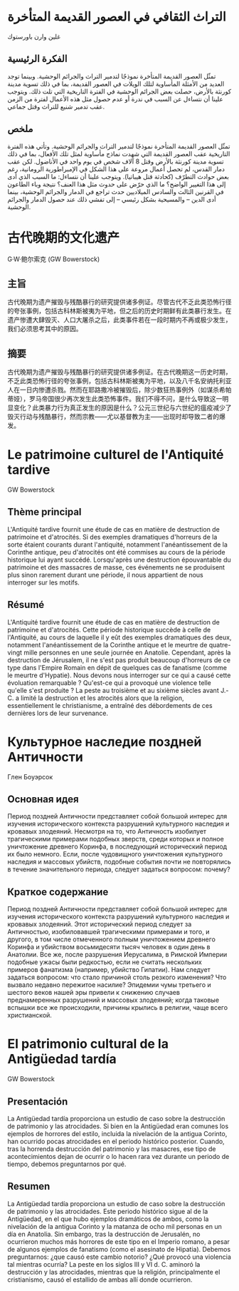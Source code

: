 # التراث الثقافي في العصور القديمة المتأخرة

غلين وارن باورستوك

## الفكرة الرئيسية

تمثّل العصور القديمة المتأخرة نموذجًا لتدمير التراث والجرائم الوحشية. وبينما توجد العديد من الأمثلة المأساوية لتلك الويلات في العصور القديمة، بما في ذلك تسوية مدينة كورنثة بالأرض، حصلت بعض الجرائم الوحشية في الفترة التاريخية التي تلت ذلك. ويتوجب علينا أن نتساءل عن السبب في ندرة أو عدم حصول مثل هذه الأعمال لفترة من الزمن عقب تدمير شنيع للتراث وقتل جماعي.

## ملخص

تمثّل العصور القديمة المتأخرة نموذجًا لتدمير التراث والجرائم الوحشية. وتأتي هذه الفترة التاريخية عقب العصور القديمة التي شهدت نماذج مأساوية لمثل تلك الأفعال، بما في ذلك تسوية مدينة كورنثة بالأرض وقتل 8 آلاف شخص في يوم واحد في الأناضول. لكن عقب دمار القدس، لم تحصل أعمال مروعة على هذا الشكل في الإمبراطورية الرومانية، رغم بعض حوادث التطرّف (كحادثة قتل هيباتيا). ويتوجب علينا أن نتساءل: ما السبب الذي أدى إلى هذا التغيير الواضح؟ ما الذي حرّض على حدوث مثل هذا العنف؟ نتيجة وباء الطاعون في القرنين الثالث والسادس الميلاديين حدث تراجع في الدمار والجرائم الوحشية، بينما أدى الدين – والمسيحية بشكل رئيسي – إلى تفشي ذلك عند حصول الدمار والجرائم الوحشية.


# 古代晚期的文化遗产

G·W·鲍尔索克 (GW Bowerstock)

## 主旨

古代晚期为遗产摧毁与残酷暴行的研究提供诸多例证。尽管古代不乏此类恐怖行径的夸张事例，包括古科林斯被夷为平地，但之后的历史时期鲜有此类暴行发生。在遗产惨遭大肆毁灭、人口大屠杀之后，此类事件若在一段时期内不再或极少发生，我们必须思考其中的原因。

## 摘要

古代晚期为遗产摧毁与残酷暴行的研究提供诸多例证。在古代晚期这一历史时期，不乏此类恐怖行径的夸张事例，包括古科林斯被夷为平地，以及八千名安纳托利亚人在一日内惨遭杀戮。然而在耶路撒冷被摧毁后，除少数狂热事例外（如谋杀希帕蒂娅），罗马帝国很少再次发生此类恐怖事件。我们不得不问，是什么导致这一明显变化？此类暴力行为真正发生的原因是什么？公元三世纪与六世纪的瘟疫减少了毁灭行动与残酷暴行，然而宗教——尤以基督教为主——出现时却导致二者的爆发。

# Le patrimoine culturel de l'Antiquité tardive

GW Bowerstock

## Thème principal

L'Antiquité tardive fournit une étude de cas en matière de destruction de patrimoine et d'atrocités. Si des exemples dramatiques d'horreurs de la sorte étaient courants durant l'antiquité, notamment l'anéantissement de la Corinthe antique, peu d'atrocités ont été commises au cours de la période historique lui ayant succédé. Lorsqu'après une destruction épouvantable du patrimoine et des massacres de masse, ces événements ne se produisent plus sinon rarement durant une période, il nous appartient de nous interroger sur les motifs.

## Résumé

L'Antiquité tardive fournit une étude de cas en matière de destruction de patrimoine et d'atrocités. Cette période historique succède à celle de l'Antiquité, au cours de laquelle il y eût des exemples dramatiques des deux, notamment l'anéantissement de la Corinthe antique et le meurtre de quatre-vingt mille personnes en une seule journée en Anatolie. Cependant, après la destruction de Jérusalem, il ne s'est pas produit beaucoup d'horreurs de ce type dans l'Empire Romain en dépit de quelques cas de fanatisme (comme le meurtre d'Hypatie). Nous devons nous interroger sur ce qui a causé cette évoluation remarquable ? Qu'est-ce qui a provoqué une violence telle qu'elle s'est produite ? La peste au troisième et au sixième siècles avant J.-C. a limité la destruction et les atrocités alors que la religion, essentiellement le christianisme, a entraîné des débordements de ces dernières lors de leur survenance.

# Культурное наследие поздней Античности

Глен Боуэрсок

## Основная идея

Период поздней Античности представляет собой большой интерес для изучения исторического контекста разрушений культурного наследия и кровавых злодеяний. Несмотря на то, что Античность изобилует трагическими примерами подобных зверств, среди которых и полное уничтожение древнего Коринфа, в последующий исторический период их было немного. Если, после чудовищного уничтожения культурного наследия и массовых убийств, подобные события почти не повторялись в течение значительного периода, следует задаться вопросом: почему?

## Краткое содержание

Период поздней Античности представляет собой большой интерес для изучения исторического контекста разрушений культурного наследия и кровавых злодеяний. Этот исторический период следует за Античностью, изобиловавшей трагическими примерами и того, и другого, в том числе отмеченного полным уничтожением древнего Коринфа и убийством восьмидесяти тысяч человек в один день в Анатолии. Все же, после разрушения Иерусалима, в Римской Империи подобные ужасы были редкостью, если не считать нескольких примеров фанатизма (например, убийство Гипатии). Нам следует задаться вопросом: что стало причиной столь резкого изменения? Что вызвало недавно пережитое насилие? Эпидемии чумы третьего и шестого веков нашей эры привели к снижению случаев преднамеренных разрушений и массовых злодеяний; когда таковые вспышки все же происходили, причины крылись в религии, чаще всего христианской.

# El patrimonio cultural de la Antigüedad tardía

GW Bowerstock

## Presentación

La Antigüedad tardía proporciona un estudio de caso sobre la destrucción de patrimonio y las atrocidades. Si bien en la Antigüedad eran comunes los ejemplos de horrores del estilo, incluida la nivelación de la antigua Corinto, han ocurrido pocas atrocidades en el periodo histórico posterior. Cuando, tras la horrenda destrucción del patrimonio y las masacres, ese tipo de acontecimientos dejan de ocurrir o lo hacen rara vez durante un periodo de tiempo, debemos preguntarnos por qué.

## Resumen

La Antigüedad tardía proporciona un estudio de caso sobre la destrucción de patrimonio y las atrocidades. Este periodo histórico sigue al de la Antigüedad, en el que hubo ejemplos dramáticos de ambos, como la nivelación de la antigua Corinto y la matanza de ocho mil personas en un día en Anatolia. Sin embargo, tras la destrucción de Jerusalén, no ocurrieron muchos más horrores de este tipo en el Imperio romano, a pesar de algunos ejemplos de fanatismo (como el asesinato de Hipatia). Debemos preguntarnos: ¿que causó este cambio notorio? ¿Qué provocó una violencia tal mientras ocurría? La peste en los siglos III y VI d. C. aminoró la destrucción y las atrocidades, mientras que la religión, principalmente el cristianismo, causó el estallido de ambas allí donde ocurrieron.
